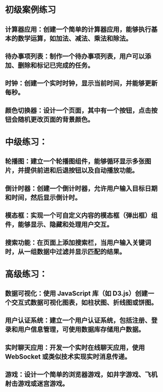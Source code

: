 # 初级案例练习

## 计算器应用：创建一个简单的计算器应用，能够执行基本的数学运算，如加法、减法、乘法和除法。

## 待办事项列表：制作一个待办事项列表，用户可以添加、删除和标记已完成的任务。

## 时钟：创建一个实时时钟，显示当前时间，并能够更新每秒。

## 颜色切换器：设计一个页面，其中有一个按钮，点击按钮会随机更改页面的背景颜色。

# 中级练习：

## 轮播图：建立一个轮播图组件，能够循环显示多张图片，并提供前进和后退按钮以及自动播放功能。

## 倒计时器：创建一个倒计时器，允许用户输入目标日期和时间，然后显示倒计时。

## 模态框：实现一个可自定义内容的模态框（弹出框）组件，能够显示、隐藏和处理用户交互。

## 搜索功能：在页面上添加搜索栏，当用户输入关键词时，从一组数据中过滤并显示匹配的结果。

# 高级练习：

## 数据可视化：使用 JavaScript 库（如 D3.js）创建一个交互式数据可视化图表，如柱状图、折线图或饼图。

## 用户认证系统：建立一个用户认证系统，包括注册、登录和用户信息管理，可使用数据库存储用户数据。

## 实时聊天应用：开发一个实时在线聊天应用，使用 WebSocket 或类似技术实现实时消息传递。

## 游戏：设计一个简单的浏览器游戏，如井字游戏、飞机射击游戏或迷宫游戏。
